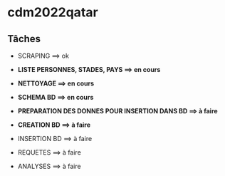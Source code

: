 # cdm2022qatar

     
## Tâches

- SCRAPING ==> ok

- **LISTE PERSONNES, STADES, PAYS ==> en cours**

- **NETTOYAGE ==> en cours**

- **SCHEMA BD ==> en cours**

- **PREPARATION DES DONNES POUR INSERTION DANS BD ==> à faire**

- **CREATION BD ==> à faire**

- INSERTION BD ==> à faire

- REQUETES ==> à faire

- ANALYSES ==> à faire


